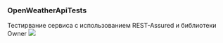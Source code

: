 ### OpenWeatherApiTests
Тестирвание сервиса с использованием REST-Assured и библиотеки Owner
![](https://rest-assured.io/img/logo-transparent.png)
